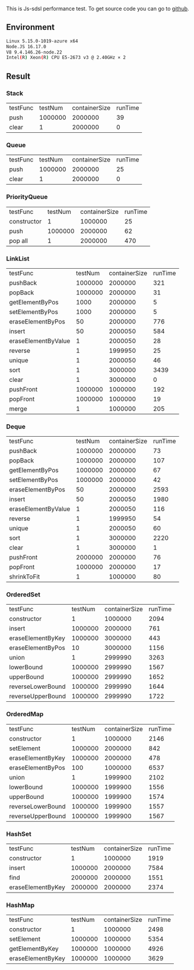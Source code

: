 This is Js-sdsl performance test. To get source code you can go to [github](https://github.com/js-sdsl/js-sdsl/tree/main/performance).

## Environment

```bash
Linux 5.15.0-1019-azure x64
Node.JS 16.17.0
V8 9.4.146.26-node.22
Intel(R) Xeon(R) CPU E5-2673 v3 @ 2.40GHz × 2
```

## Result

### Stack

<table>
  <tr>
    <td>testFunc</td>
    <td>testNum</td>
    <td>containerSize</td>
    <td>runTime</td>
  </tr>
  <tr>
    <td>push</td>
    <td>1000000</td>
    <td>2000000</td>
    <td>39</td>
  </tr>
  <tr>
    <td>clear</td>
    <td>1</td>
    <td>2000000</td>
    <td>0</td>
  </tr>
</table>

### Queue

<table>
  <tr>
    <td>testFunc</td>
    <td>testNum</td>
    <td>containerSize</td>
    <td>runTime</td>
  </tr>
  <tr>
    <td>push</td>
    <td>1000000</td>
    <td>2000000</td>
    <td>25</td>
  </tr>
  <tr>
    <td>clear</td>
    <td>1</td>
    <td>2000000</td>
    <td>0</td>
  </tr>
</table>

### PriorityQueue

<table>
  <tr>
    <td>testFunc</td>
    <td>testNum</td>
    <td>containerSize</td>
    <td>runTime</td>
  </tr>
  <tr>
    <td>constructor</td>
    <td>1</td>
    <td>1000000</td>
    <td>25</td>
  </tr>
  <tr>
    <td>push</td>
    <td>1000000</td>
    <td>2000000</td>
    <td>62</td>
  </tr>
  <tr>
    <td>pop all</td>
    <td>1</td>
    <td>2000000</td>
    <td>470</td>
  </tr>
</table>

### LinkList

<table>
  <tr>
    <td>testFunc</td>
    <td>testNum</td>
    <td>containerSize</td>
    <td>runTime</td>
  </tr>
  <tr>
    <td>pushBack</td>
    <td>1000000</td>
    <td>2000000</td>
    <td>321</td>
  </tr>
  <tr>
    <td>popBack</td>
    <td>1000000</td>
    <td>2000000</td>
    <td>31</td>
  </tr>
  <tr>
    <td>getElementByPos</td>
    <td>1000</td>
    <td>2000000</td>
    <td>5</td>
  </tr>
  <tr>
    <td>setElementByPos</td>
    <td>1000</td>
    <td>2000000</td>
    <td>5</td>
  </tr>
  <tr>
    <td>eraseElementByPos</td>
    <td>50</td>
    <td>2000000</td>
    <td>776</td>
  </tr>
  <tr>
    <td>insert</td>
    <td>50</td>
    <td>2000050</td>
    <td>584</td>
  </tr>
  <tr>
    <td>eraseElementByValue</td>
    <td>1</td>
    <td>2000050</td>
    <td>28</td>
  </tr>
  <tr>
    <td>reverse</td>
    <td>1</td>
    <td>1999950</td>
    <td>25</td>
  </tr>
  <tr>
    <td>unique</td>
    <td>1</td>
    <td>2000050</td>
    <td>46</td>
  </tr>
  <tr>
    <td>sort</td>
    <td>1</td>
    <td>3000000</td>
    <td>3439</td>
  </tr>
  <tr>
    <td>clear</td>
    <td>1</td>
    <td>3000000</td>
    <td>0</td>
  </tr>
  <tr>
    <td>pushFront</td>
    <td>1000000</td>
    <td>1000000</td>
    <td>192</td>
  </tr>
  <tr>
    <td>popFront</td>
    <td>1000000</td>
    <td>1000000</td>
    <td>19</td>
  </tr>
  <tr>
    <td>merge</td>
    <td>1</td>
    <td>1000000</td>
    <td>205</td>
  </tr>
</table>

### Deque

<table>
  <tr>
    <td>testFunc</td>
    <td>testNum</td>
    <td>containerSize</td>
    <td>runTime</td>
  </tr>
  <tr>
    <td>pushBack</td>
    <td>1000000</td>
    <td>2000000</td>
    <td>73</td>
  </tr>
  <tr>
    <td>popBack</td>
    <td>1000000</td>
    <td>2000000</td>
    <td>107</td>
  </tr>
  <tr>
    <td>getElementByPos</td>
    <td>1000000</td>
    <td>2000000</td>
    <td>67</td>
  </tr>
  <tr>
    <td>setElementByPos</td>
    <td>1000000</td>
    <td>2000000</td>
    <td>42</td>
  </tr>
  <tr>
    <td>eraseElementByPos</td>
    <td>50</td>
    <td>2000000</td>
    <td>2593</td>
  </tr>
  <tr>
    <td>insert</td>
    <td>50</td>
    <td>2000050</td>
    <td>1980</td>
  </tr>
  <tr>
    <td>eraseElementByValue</td>
    <td>1</td>
    <td>2000050</td>
    <td>116</td>
  </tr>
  <tr>
    <td>reverse</td>
    <td>1</td>
    <td>1999950</td>
    <td>54</td>
  </tr>
  <tr>
    <td>unique</td>
    <td>1</td>
    <td>2000050</td>
    <td>60</td>
  </tr>
  <tr>
    <td>sort</td>
    <td>1</td>
    <td>3000000</td>
    <td>2220</td>
  </tr>
  <tr>
    <td>clear</td>
    <td>1</td>
    <td>3000000</td>
    <td>1</td>
  </tr>
  <tr>
    <td>pushFront</td>
    <td>2000000</td>
    <td>2000000</td>
    <td>76</td>
  </tr>
  <tr>
    <td>popFront</td>
    <td>1000000</td>
    <td>2000000</td>
    <td>17</td>
  </tr>
  <tr>
    <td>shrinkToFit</td>
    <td>1</td>
    <td>1000000</td>
    <td>80</td>
  </tr>
</table>

### OrderedSet

<table>
  <tr>
    <td>testFunc</td>
    <td>testNum</td>
    <td>containerSize</td>
    <td>runTime</td>
  </tr>
  <tr>
    <td>constructor</td>
    <td>1</td>
    <td>1000000</td>
    <td>2094</td>
  </tr>
  <tr>
    <td>insert</td>
    <td>1000000</td>
    <td>2000000</td>
    <td>761</td>
  </tr>
  <tr>
    <td>eraseElementByKey</td>
    <td>1000000</td>
    <td>3000000</td>
    <td>443</td>
  </tr>
  <tr>
    <td>eraseElementByPos</td>
    <td>10</td>
    <td>3000000</td>
    <td>1156</td>
  </tr>
  <tr>
    <td>union</td>
    <td>1</td>
    <td>2999990</td>
    <td>3263</td>
  </tr>
  <tr>
    <td>lowerBound</td>
    <td>1000000</td>
    <td>2999990</td>
    <td>1567</td>
  </tr>
  <tr>
    <td>upperBound</td>
    <td>1000000</td>
    <td>2999990</td>
    <td>1652</td>
  </tr>
  <tr>
    <td>reverseLowerBound</td>
    <td>1000000</td>
    <td>2999990</td>
    <td>1644</td>
  </tr>
  <tr>
    <td>reverseUpperBound</td>
    <td>1000000</td>
    <td>2999990</td>
    <td>1722</td>
  </tr>
</table>

### OrderedMap

<table>
  <tr>
    <td>testFunc</td>
    <td>testNum</td>
    <td>containerSize</td>
    <td>runTime</td>
  </tr>
  <tr>
    <td>constructor</td>
    <td>1</td>
    <td>1000000</td>
    <td>2146</td>
  </tr>
  <tr>
    <td>setElement</td>
    <td>1000000</td>
    <td>2000000</td>
    <td>842</td>
  </tr>
  <tr>
    <td>eraseElementByKey</td>
    <td>1000000</td>
    <td>2000000</td>
    <td>478</td>
  </tr>
  <tr>
    <td>eraseElementByPos</td>
    <td>100</td>
    <td>1000000</td>
    <td>6537</td>
  </tr>
  <tr>
    <td>union</td>
    <td>1</td>
    <td>1999900</td>
    <td>2102</td>
  </tr>
  <tr>
    <td>lowerBound</td>
    <td>1000000</td>
    <td>1999900</td>
    <td>1556</td>
  </tr>
  <tr>
    <td>upperBound</td>
    <td>1000000</td>
    <td>1999900</td>
    <td>1574</td>
  </tr>
  <tr>
    <td>reverseLowerBound</td>
    <td>1000000</td>
    <td>1999900</td>
    <td>1557</td>
  </tr>
  <tr>
    <td>reverseUpperBound</td>
    <td>1000000</td>
    <td>1999900</td>
    <td>1567</td>
  </tr>
</table>

### HashSet

<table>
  <tr>
    <td>testFunc</td>
    <td>testNum</td>
    <td>containerSize</td>
    <td>runTime</td>
  </tr>
  <tr>
    <td>constructor</td>
    <td>1</td>
    <td>1000000</td>
    <td>1919</td>
  </tr>
  <tr>
    <td>insert</td>
    <td>1000000</td>
    <td>2000000</td>
    <td>7584</td>
  </tr>
  <tr>
    <td>find</td>
    <td>2000000</td>
    <td>2000000</td>
    <td>1551</td>
  </tr>
  <tr>
    <td>eraseElementByKey</td>
    <td>2000000</td>
    <td>2000000</td>
    <td>2374</td>
  </tr>
</table>

### HashMap

<table>
  <tr>
    <td>testFunc</td>
    <td>testNum</td>
    <td>containerSize</td>
    <td>runTime</td>
  </tr>
  <tr>
    <td>constructor</td>
    <td>1</td>
    <td>1000000</td>
    <td>2498</td>
  </tr>
  <tr>
    <td>setElement</td>
    <td>1000000</td>
    <td>1000000</td>
    <td>5354</td>
  </tr>
  <tr>
    <td>getElementByKey</td>
    <td>1000000</td>
    <td>1000000</td>
    <td>4926</td>
  </tr>
  <tr>
    <td>eraseElementByKey</td>
    <td>1000000</td>
    <td>1000000</td>
    <td>3629</td>
  </tr>
</table>
